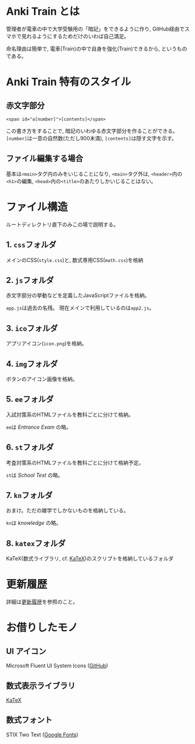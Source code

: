 # Anki Train とは

管理者が電車の中で大学受験用の「暗記」をできるように作り, GitHub経由でスマホで見れるようにするためだけのいわば自己満足。

命名理由は簡単で, 電車(Train)の中で自身を強化(Train)できるから, というものである。

# Anki Train 特有のスタイル

## 赤文字部分
```<span id="a[number]">[contents]</span>```

この書き方をすることで, 暗記のいわゆる赤文字部分を作ることができる。`[number]`は一意の自然数(ただし900未満), `[contents]`は隠す文字を示す。

## ファイル編集する場合

基本は`<main>`タグ内のみをいじることになり, `<main>`タグ外は, `<header>`内の`<h1>`の編集, `<head>`内の`<title>`のあたりしかいじることはない。

# ファイル構造

ルートディレクトリ直下のみこの場で説明する。

## 1. `css`フォルダ
メインのCSS(`style.css`)と, 数式専用CSS(`math.css`)を格納

## 2. `js`フォルダ
赤文字部分の挙動などを定義したJavaScriptファイルを格納。

`app.js`は過去の名残。
現在メインで利用しているのは`app2.js`。

## 3. `ico`フォルダ
アプリアイコン(`icon.png`)を格納。

## 4. `img`フォルダ
ボタンのアイコン画像を格納。

## 5. `ee`フォルダ
入試対策系のHTMLファイルを教科ごとに分けて格納。

`ee`は *Entrance Exam* の略。

## 6. `st`フォルダ
考査対策系のHTMLファイルを教科ごとに分けて格納予定。

`st`は *School Test* の略。

## 7. `kn`フォルダ
おまけ。ただの雑学でしかないものを格納している。

`kn`は *knowledge* の略。

## 8. `katex`フォルダ
KaTeX(数式ライブラリ, cf. [KaTeX](https://katex.org/))のスクリプトを格納しているフォルダ

# 更新履歴

詳細は[更新履歴](./releasenote.md)を参照のこと。

# お借りしたモノ

## UI アイコン
Microsoft Fluent UI System Icons ([GitHub](https://github.com/microsoft/fluentui-system-icons))

## 数式表示ライブラリ
[KaTeX](https://katex.org/)

## 数式フォント
STIX Two Text ([Google Fonts](https://fonts.google.com/specimen/STIX+Two+Text))